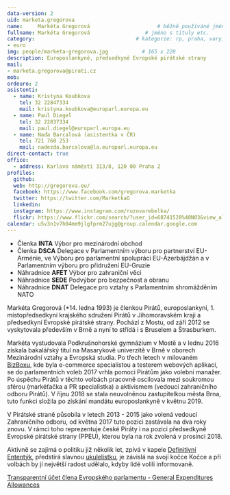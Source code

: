 ```yaml
---
data-version: 2
uid: marketa.gregorova
name:     Markéta Gregorová                      # běžně používáné jméno
fullname: Markéta Gregorová                  # jméno s tituly etc.
category:                                 # kategorie: rp, praha, vary, hradec, jmk, senat
- euro
img: people/marketa-gregorova.jpg           # 165 x 220
description: Europoslankyně, předsedkyně Evropské pirátské strany
mail:
- marketa.gregorova@pirati.cz
mob: 
ordeuro: 2
asistenti:
  - name: Kristyna Koubkova
    tel: 32 22847334
    mail: kristyna.koubkova@europarl.europa.eu
  - name: Paul Diegel
    tel: 32 22837334
    mail: paul.diegel@europarl.europa.eu
  - name: Naďa Barcalová (asistentka v ČR)
    tel: 721 760 253
    mail: nadezda.barcalova@la.europarl.europa.eu
direct-contact: true
office: 
  - address: Karlovo náměstí 313/8, 120 00 Praha 2
profiles:
  github:
  web: http://gregorova.eu/
  facebook: https://www.facebook.com/gregorova.marketka
  twitter: https://twitter.com/MarketkaG 
  linkedin:
  instagram: https://www.instagram.com/ruzovarebelka/
  flickr: https://www.flickr.com/search/?user_id=68741528%40N03&view_all=1&text=mark%C3%A9ta%20gregorov%C3%A1
calendar: u5v3n1v7h04mm9jlgfprm27ujg@group.calendar.google.com
---
```


* Členka **INTA**  Výbor pro mezinárodní obchod  
* Členka **DSCA**  Delegace v Parlamentním výboru pro partnerství EU-Arménie, ve Výboru pro parlamentní spolupráci EU-Ázerbájdžán a v Parlamentním výboru pro přidružení EU-Gruzie  
* Náhradnice **AFET**  Výbor pro zahraniční věci  
* Náhradnice **SEDE**  Podvýbor pro bezpečnost a obranu  
* Náhradnice **DNAT**  Delegace pro vztahy s Parlamentním shromážděním NATO  

Markéta Gregorová (*14. ledna 1993) je členkou Pirátů, europoslankyní, 1. místopředsedkyní krajského sdružení Pirátů v Jihomoravském kraji a předsedkyní Evropské pirátské strany. Pochází z Mostu, od září 2012 se vyskytovala především v Brně a nyní to střídá i s Bruselem a Štrasburkem.

Markéta vystudovala Podkrušnohorské gymnázium v Mostě a v lednu 2016 získala bakalářský titul na Masarykově univerzitě v Brně v oborech Mezinárodní vztahy a Evropská studia. Po třech letech v milovaném [BizBoxu](http://www.bizbox.cz/), kde byla e-commerce specialistou a testerem webových aplikací, se do parlamentních voleb 2017 vrhla pomoci Pirátům jako volební manažer. Po úspěchu Pirátů v těchto volbách pracovně oscilovala mezi soukromou sférou (markéťačka a PR specialistka) a aktivismem (vedoucí zahraničního odboru Pirátů). V říjnu 2018 se stala neuvolněnou zastupitelkou města Brna, tuto funkci složila po získání mandátu europoslankyně v květnu 2019.

V Pirátské straně působila v letech 2013 - 2015 jako volená vedoucí Zahraničního odboru, od května 2017 tuto pozici zastávala na dva roky znovu. V rámci toho reprezentuje české Piráty i na pozici předsedkyně Evropské pirátské strany (PPEU), kterou byla na rok zvolená v prosinci 2018.

Aktivně se zajímá o politiku již několik let, zpívá v kapele [Definitivní Ententýk](http://www.ententyk.cz/), předstírá slavnou [ukulelistku](https://www.youtube.com/channel/UC9sCCCSH8NRsimvToKNZ-aw), je závislá na svojí kočce Kočce a při volbách by jí největší radost udělalo, kdyby lidé volili informovaně.


[Transparentní účet člena Evropského parlamentu - General Expenditures Allowances](https://ib.fio.cz/ib/transparent?a=2301637274)
